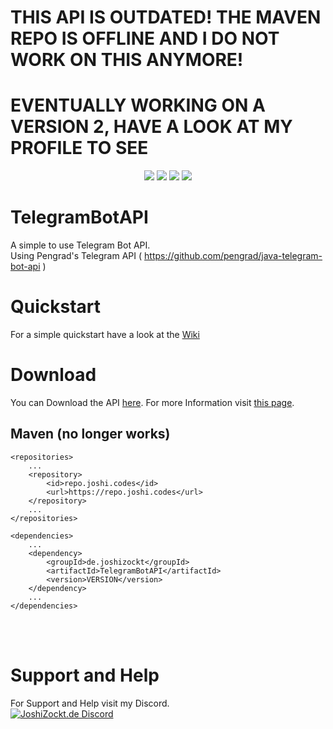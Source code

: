 # THIS API IS OUTDATED! THE MAVEN REPO IS OFFLINE AND I DO NOT WORK ON THIS ANYMORE!
# EVENTUALLY WORKING ON A VERSION 2, HAVE A LOOK AT MY PROFILE TO SEE

<p align="center">
        <a href="https://discord.gg/WGAh3MJ" alt="Discord"><img src="https://img.shields.io/discord/752831569772675072" /></a>
        <a alt="Language: Java"><img src="https://img.shields.io/github/languages/top/joshicodes/telegrambotapi" /></a>
        <a alt="Version:"><img src="https://img.shields.io/github/v/release/JoshiCodes/TelegramBotAPI?include_prereleases&label=version"></a>
        <a alt="Download" href="https://github.com/JoshiCodes/TelegramBotAPI/releases/latest"><img src="https://img.shields.io/github/downloads-pre/JoshiCodes/TelegramBotAPI/latest/total?color=success&label=Downloads" /></a>
        </p>
       
# TelegramBotAPI

A simple to use Telegram Bot API.<br>
Using Pengrad's Telegram API ( https://github.com/pengrad/java-telegram-bot-api )

# Quickstart

For a simple quickstart have a look at the <a href="https://github.com/JoshiCodes/TelegramBotAPI/wiki/Getting-Started">Wiki</a><br>

# Download

You can Download the API <a href="https://github.com/JoshiCodes/TelegramBotAPI/releases/latest">here</a>. For more Information visit <a href="https://github.com/JoshiCodes/TelegramBotAPI/wiki/Getting-Started#implement-the-bot-api">this page</a>.

## Maven (no longer works)

```pom
<repositories>
    ...
    <repository>
        <id>repo.joshi.codes</id>
        <url>https://repo.joshi.codes</url>
    </repository>
    ...
</repositories>

<dependencies>
    ...
    <dependency>
        <groupId>de.joshizockt</groupId>
        <artifactId>TelegramBotAPI</artifactId>
        <version>VERSION</version>
    </dependency>
    ...
</dependencies>
```


<br><br>

# Support and Help

For Support and Help visit my Discord. <br>
[![JoshiZockt.de Discord](https://discord.com/api/guilds/752831569772675072/widget.png?style=banner2)](https://discord.gg/WGAh3MJ)
